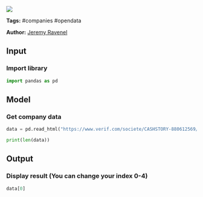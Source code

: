 <a href="https://app.naas.ai/user-redirect/naas/downloader?url=https://raw.githubusercontent.com/jupyter-naas/awesome-notebooks/master/Societe.com/Societe.com_Get_verif.com.ipynb" target="_parent"><img src="https://naasai-public.s3.eu-west-3.amazonaws.com/open_in_naas.svg"/></a>

**Tags:** #companies #opendata

**Author:** [Jeremy Ravenel](https://www.linkedin.com/in/ACoAAAJHE7sB5OxuKHuzguZ9L6lfDHqw--cdnJg/)

## Input

### Import library


```python
import pandas as pd
```

## Model

### Get company data


```python
data = pd.read_html("https://www.verif.com/societe/CASHSTORY-880612569/", encoding="UTF-8")
```


```python
print(len(data))
```

## Output

### Display result (You can change your index 0-4)


```python
data[0]
```


```python

```
